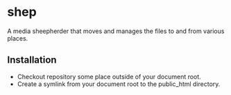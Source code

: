 shep
====

A media sheepherder that moves and manages the files to and from various places.

Installation
------------

* Checkout repository some place outside of your document root.
* Create a symlink from your document root to the public_html directory.

